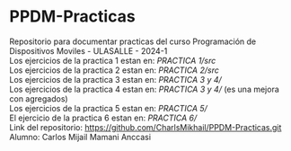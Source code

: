 # PPDM-Practicas
Repositorio para documentar practicas del curso Programación de Dispositivos Moviles - ULASALLE - 2024-1  
Los ejercicios de la practica 1 estan en: *PRACTICA 1/src*  
Los ejercicios de la practica 2 estan en: *PRACTICA 2/src*  
Los ejercicios de la practica 3 estan en: *PRACTICA 3 y 4/*  
Los ejercicios de la practica 4 estan en: *PRACTICA 3 y 4/* (es una mejora con agregados)  
Los ejercicios de la practica 5 estan en: *PRACTICA 5/*  
El ejercicio de la practica 6 estan en: *PRACTICA 6/*  
Link del repositorio: https://github.com/CharlsMikhail/PPDM-Practicas.git  
Alumno: Carlos Mijail Mamani Anccasi  
